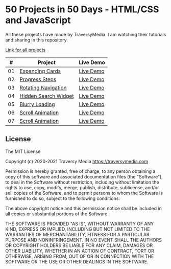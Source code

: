 # 50 Projects in 50 Days - HTML/CSS and JavaScript

All these projects have made by TraversyMedia. I am watching their tutorials and sharing in this repository.

[Link for all projects](https://zeo404-50projects.netlify.app)

|  #  | Project                                                                                                                   | Live Demo                                                                         |
| :-: | ------------------------------------------------------------------------------------------------------------------------- | --------------------------------------------------------------------------------- |
| 01  | [Expanding Cards](https://github.com/zeo404/50projects50days/tree/main/expanding-cards)                           | [Live Demo](https://zeo404-50projects.netlify.app/expanding-cards/index.html)               |
| 02  | [Progress Steps](https://github.com/zeo404/50projects50days/tree/main/progress-steps)                           | [Live Demo](https://zeo404-50projects.netlify.app/progress-steps/index.html)               |
| 03  | [Rotating Navigation](https://github.com/zeo404/50projects50days/tree/main/rotating-navigation)                           | [Live Demo](https://zeo404-50projects.netlify.app/rotating-navigation/index.html)               |
| 04  | [Hidden Search Widget](https://github.com/zeo404/50projects50days/tree/main/hidden-search-widget)                           | [Live Demo](https://zeo404-50projects.netlify.app/hidden-search-widget/index.html)               |
| 05  | [Blurry Loading](https://github.com/zeo404/50projects50days/tree/main/blurry-loading)                           | [Live Demo](https://zeo404-50projects.netlify.app/blurry-loading/index.html)               |
| 06  | [Scroll Animation](https://github.com/zeo404/50projects50days/tree/main/scroll-animation)                           | [Live Demo](https://zeo404-50projects.netlify.app/scroll-animation/index.html)               |
| 07  | [Scroll Animation](https://github.com/zeo404/50projects50days/tree/main/split-landing-page)                           | [Live Demo](https://zeo404-50projects.netlify.app/split-landing-page/index.html)               |

## License

The MIT License

Copyright (c) 2020-2021 Traversy Media https://traversymedia.com

Permission is hereby granted, free of charge, to any person obtaining a copy
of this software and associated documentation files (the "Software"), to deal
in the Software without restriction, including without limitation the rights
to use, copy, modify, merge, publish, distribute, sublicense, and/or sell
copies of the Software, and to permit persons to whom the Software is
furnished to do so, subject to the following conditions:

The above copyright notice and this permission notice shall be included in
all copies or substantial portions of the Software.

THE SOFTWARE IS PROVIDED "AS IS", WITHOUT WARRANTY OF ANY KIND, EXPRESS OR
IMPLIED, INCLUDING BUT NOT LIMITED TO THE WARRANTIES OF MERCHANTABILITY,
FITNESS FOR A PARTICULAR PURPOSE AND NONINFRINGEMENT. IN NO EVENT SHALL THE
AUTHORS OR COPYRIGHT HOLDERS BE LIABLE FOR ANY CLAIM, DAMAGES OR OTHER
LIABILITY, WHETHER IN AN ACTION OF CONTRACT, TORT OR OTHERWISE, ARISING FROM,
OUT OF OR IN CONNECTION WITH THE SOFTWARE OR THE USE OR OTHER DEALINGS IN
THE SOFTWARE.
